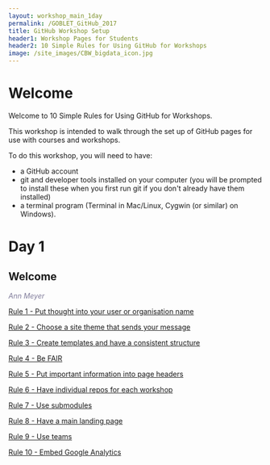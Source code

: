 ```yaml
---
layout: workshop_main_1day
permalink: /GOBLET_GitHub_2017
title: GitHub Workshop Setup
header1: Workshop Pages for Students
header2: 10 Simple Rules for Using GitHub for Workshops
image: /site_images/CBW_bigdata_icon.jpg
---
```


# Welcome <a id="welcome"></a>

Welcome to 10 Simple Rules for Using GitHub for Workshops.  

This workshop is intended to walk through the set up of GitHub pages for use with courses and workshops.  

To do this workshop, you will need to have:  

* a GitHub account  
* git and developer tools installed on your computer (you will be prompted to install these when you first run git if you don't already have them installed)    
* a terminal program (Terminal in Mac/Linux, Cygwin (or similar) on Windows). 

# Day 1 <a id="day1"></a>

## Welcome

*<font color="#827e9c">Ann Meyer</font>*  

[Rule 1 - Put thought into your user or organisation name](https://bioinformaticsdotca.github.io/rule_1)  

[Rule 2 - Choose a site theme that sends your message](https://bioinformaticsdotca.github.io/rule_2)  

[Rule 3 - Create templates and have a consistent structure](https://bioinformaticsdotca.github.io/rule_3)  

[Rule 4 - Be FAIR](https://bioinformaticsdotca.github.io/rule_4)

[Rule 5 - Put important information into page headers](https://bioinformaticsdotca.github.io/rule_5)  

[Rule 6 - Have individual repos for each workshop](https://bioinformaticsdotca.github.io/rule_6)  

[Rule 7 - Use submodules](https://bioinformaticsdotca.github.io/rule_7)  

[Rule 8 - Have a main landing page](https://bioinformaticsdotca.github.io/rule_8)  

[Rule 9 - Use teams](https://bioinformaticsdotca.github.io/rule_9)  

[Rule 10 - Embed Google Analytics](https://bioinformaticsdotca.github.io/rule_10)  
